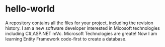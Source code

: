# hello-world
A repository contains all the files for your project, including the revision history.
I am a new software developer interested in Micosoft technologies including C#,ASP.NET mVc.
Microsoft Technologies are greate!
Now I am learning Entity Framework code-first to create a database.
